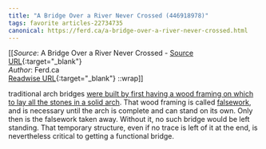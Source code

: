 ```yaml
---
title: "A Bridge Over a River Never Crossed (446918978)"
tags: favorite articles-22734735
canonical: https://ferd.ca/a-bridge-over-a-river-never-crossed.html
---
```


[[_Source_: A Bridge Over a River Never Crossed - [Source URL](https://ferd.ca/a-bridge-over-a-river-never-crossed.html){:target="_blank"}<br>
_Author_: Ferd.ca<br>
[Readwise URL](https://readwise.io/open/446918978){:target="_blank"}
::wrap]]

traditional arch bridges [were built by first having a wood framing on which to lay all the stones in a solid arch](https://www.youtube.com/watch?v=nJgD6gyi0Wk). That wood framing is called [falsework](https://en.wikipedia.org/wiki/Falsework), and is necessary until the arch is complete and can stand on its own. Only then is the falsework taken away. Without it, no such bridge would be left standing. That temporary structure, even if no trace is left of it at the end, is nevertheless critical to getting a functional bridge.
